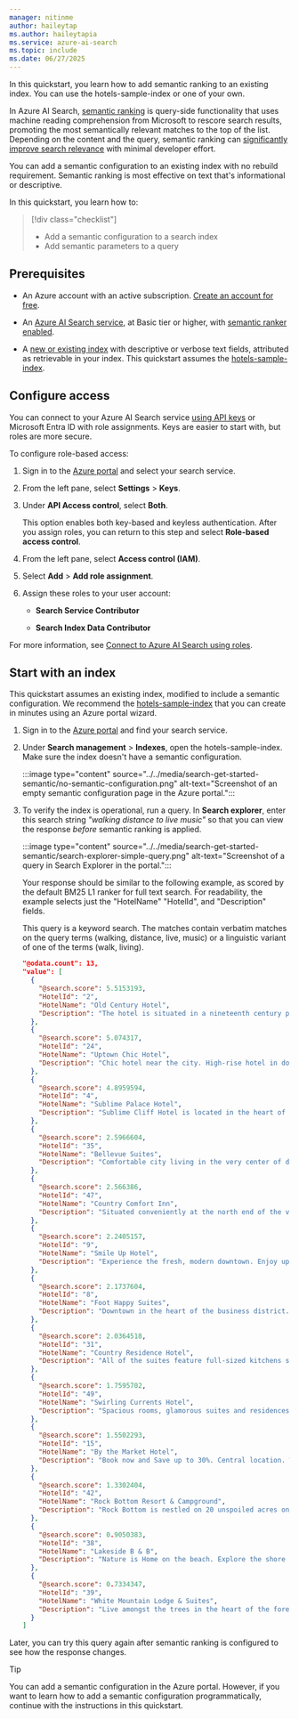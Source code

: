 ```yaml
---
manager: nitinme
author: haileytap
ms.author: haileytapia
ms.service: azure-ai-search
ms.topic: include
ms.date: 06/27/2025
---
```


In this quickstart, you learn how to add semantic ranking to an existing index. You can use the hotels-sample-index or one of your own.

In Azure AI Search, [semantic ranking](../../semantic-search-overview.md) is query-side functionality that uses machine reading comprehension from Microsoft to rescore search results, promoting the most semantically relevant matches to the top of the list. Depending on the content and the query, semantic ranking can [significantly improve search relevance](https://techcommunity.microsoft.com/t5/azure-ai-services-blog/azure-cognitive-search-outperforming-vector-search-with-hybrid/ba-p/3929167) with minimal developer effort. 

You can add a semantic configuration to an existing index with no rebuild requirement. Semantic ranking is most effective on text that's informational or descriptive.

In this quickstart, you learn how to:

> [!div class="checklist"]
> + Add a semantic configuration to a search index
> + Add semantic parameters to a query

## Prerequisites

+ An Azure account with an active subscription. [Create an account for free](https://azure.microsoft.com/free/?WT.mc_id=A261C142F).

+ An [Azure AI Search service](../../search-create-service-portal.md), at Basic tier or higher, with [semantic ranker enabled](../../semantic-how-to-enable-disable.md).

+ A [new or existing index](../../search-how-to-create-search-index.md) with descriptive or verbose text fields, attributed as retrievable in your index. This quickstart assumes the [hotels-sample-index](../../search-get-started-portal.md).

## Configure access

You can connect to your Azure AI Search service [using API keys](../../search-security-api-keys.md) or Microsoft Entra ID with role assignments. Keys are easier to start with, but roles are more secure.

To configure role-based access:

1. Sign in to the [Azure portal](https://portal.azure.com/) and select your search service.

1. From the left pane, select **Settings** > **Keys**.

1. Under **API Access control**, select **Both**.

   This option enables both key-based and keyless authentication. After you assign roles, you can return to this step and select **Role-based access control**.

1. From the left pane, select **Access control (IAM)**.

1. Select **Add** > **Add role assignment**.

1. Assign these roles to your user account:

   + **Search Service Contributor**

   + **Search Index Data Contributor**

For more information, see [Connect to Azure AI Search using roles](../../search-security-rbac.md).

## Start with an index

This quickstart assumes an existing index, modified to include a semantic configuration. We recommend the [hotels-sample-index](../../search-get-started-portal.md) that you can create in minutes using an Azure portal wizard.

1. Sign in to the [Azure portal](https://portal.azure.com/) and find your search service.

1. Under **Search management** > **Indexes**, open the hotels-sample-index. Make sure the index doesn't have a semantic configuration.

   :::image type="content" source="../../media/search-get-started-semantic/no-semantic-configuration.png" alt-text="Screenshot of an empty semantic configuration page in the Azure portal.":::

1. To verify the index is operational, run a query. In **Search explorer**, enter this search string *"walking distance to live music"* so that you can view the response *before* semantic ranking is applied. 

   :::image type="content" source="../../media/search-get-started-semantic/search-explorer-simple-query.png" alt-text="Screenshot of a query in Search Explorer in the portal.":::

   Your response should be similar to the following example, as scored by the default BM25 L1 ranker for full text search. For readability, the example selects just the "HotelName" "HotelId", and "Description" fields.

   This query is a keyword search. The matches contain verbatim matches on the query terms (walking, distance, live, music) or a linguistic variant of one of the terms (walk, living).

    ```json
    "@odata.count": 13,
    "value": [
      {
        "@search.score": 5.5153193,
        "HotelId": "2",
        "HotelName": "Old Century Hotel",
        "Description": "The hotel is situated in a nineteenth century plaza, which has been expanded and renovated to the highest architectural standards to create a modern, functional and first-class hotel in which art and unique historical elements coexist with the most modern comforts. The hotel also regularly hosts events like wine tastings, beer dinners, and live music."
      },
      {
        "@search.score": 5.074317,
        "HotelId": "24",
        "HotelName": "Uptown Chic Hotel",
        "Description": "Chic hotel near the city. High-rise hotel in downtown, within walking distance to theaters, art galleries, restaurants and shops. Visit Seattle Art Museum by day, and then head over to Benaroya Hall to catch the evening's concert performance."
      },
      {
        "@search.score": 4.8959594,
        "HotelId": "4",
        "HotelName": "Sublime Palace Hotel",
        "Description": "Sublime Cliff Hotel is located in the heart of the historic center of Sublime in an extremely vibrant and lively area within short walking distance to the sites and landmarks of the city and is surrounded by the extraordinary beauty of churches, buildings, shops and monuments. Sublime Cliff is part of a lovingly restored 19th century resort, updated for every modern convenience."
      },
      {
        "@search.score": 2.5966604,
        "HotelId": "35",
        "HotelName": "Bellevue Suites",
        "Description": "Comfortable city living in the very center of downtown Bellevue. Newly reimagined, this hotel features apartment-style suites with sleeping, living and work spaces. Located across the street from the Light Rail to downtown. Free shuttle to the airport."
      },
      {
        "@search.score": 2.566386,
        "HotelId": "47",
        "HotelName": "Country Comfort Inn",
        "Description": "Situated conveniently at the north end of the village, the inn is just a short walk from the lake, offering reasonable rates and all the comforts home inlcuding living room suites and functional kitchens. Pets are welcome."
      },
      {
        "@search.score": 2.2405157,
        "HotelId": "9",
        "HotelName": "Smile Up Hotel",
        "Description": "Experience the fresh, modern downtown. Enjoy updated rooms, bold style & prime location. Don't miss our weekend live music series featuring who's new/next on the scene."
      },
      {
        "@search.score": 2.1737604,
        "HotelId": "8",
        "HotelName": "Foot Happy Suites",
        "Description": "Downtown in the heart of the business district. Close to everything. Leave your car behind and walk to the park, shopping, and restaurants. Or grab one of our bikes and take your explorations a little further."
      },
      {
        "@search.score": 2.0364518,
        "HotelId": "31",
        "HotelName": "Country Residence Hotel",
        "Description": "All of the suites feature full-sized kitchens stocked with cookware, separate living and sleeping areas and sofa beds. Some of the larger rooms have fireplaces and patios or balconies. Experience real country hospitality in the heart of bustling Nashville. The most vibrant music scene in the world is just outside your front door."
      },
      {
        "@search.score": 1.7595702,
        "HotelId": "49",
        "HotelName": "Swirling Currents Hotel",
        "Description": "Spacious rooms, glamorous suites and residences, rooftop pool, walking access to shopping, dining, entertainment and the city center. Each room comes equipped with a microwave, a coffee maker and a minifridge. In-room entertainment includes complimentary W-Fi and flat-screen TVs. "
      },
      {
        "@search.score": 1.5502293,
        "HotelId": "15",
        "HotelName": "By the Market Hotel",
        "Description": "Book now and Save up to 30%. Central location. Walking distance from the Empire State Building & Times Square, in the Chelsea neighborhood. Brand new rooms. Impeccable service."
      },
      {
        "@search.score": 1.3302404,
        "HotelId": "42",
        "HotelName": "Rock Bottom Resort & Campground",
        "Description": "Rock Bottom is nestled on 20 unspoiled acres on a private cove of Rock Bottom Lake. We feature both lodging and campground accommodations to suit just about every taste. Even though we are out of the traffic of the city, getting there is only a short drive away."
      },
      {
        "@search.score": 0.9050383,
        "HotelId": "38",
        "HotelName": "Lakeside B & B",
        "Description": "Nature is Home on the beach. Explore the shore by day, and then come home to our shared living space to relax around a stone fireplace, sip something warm, and explore the library by night. Save up to 30 percent. Valid Now through the end of the year. Restrictions and blackouts may apply."
      },
      {
        "@search.score": 0.7334347,
        "HotelId": "39",
        "HotelName": "White Mountain Lodge & Suites",
        "Description": "Live amongst the trees in the heart of the forest. Hike along our extensive trail system. Visit the Natural Hot Springs, or enjoy our signature hot stone massage in the Cathedral of Firs. Relax in the meditation gardens, or join new friends around the communal firepit. Weekend evening entertainment on the patio features special guest musicians or poetry readings."
      }
    ]
   ```

Later, you can try this query again after semantic ranking is configured to see how the response changes.

> [!TIP]
> You can add a semantic configuration in the Azure portal. However, if you want to learn how to add a semantic configuration programmatically, continue with the instructions in this quickstart.
>
